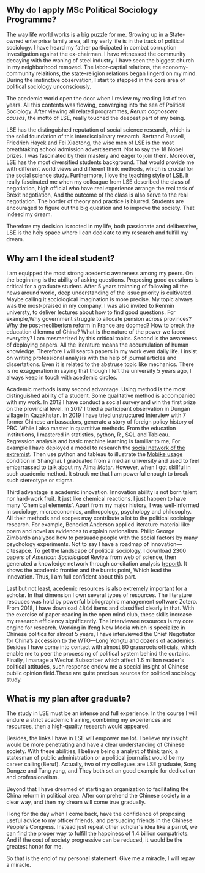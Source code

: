 ## Why do I apply MSc Political Sociology Programme?

The way life world works is a big puzzle for me. Growing up in a State-owned enterprise family area, all my early life is in the track of political sociology. I have heard my father participated in combat corruption investigation against the ex-chairman. I have witnessed the community decaying with the waning of steel industry. I have seen the biggest church in my neighborhood removed. The labor-captial relations, the economy-community relaitions, the state-religion relations began lingerd on my mind. During the instinctive observation, I start to stepped in the core area of political sociology unconsciously.

The acedemic world open the door when I review my reading list of ten years. All this contents was flowing, converging into the sea of Political Sociology. After viewing all related programmes, *Rerum cognoscere causas*, the motto of LSE, really touched the deepest part of my being. 

LSE has the distinguished reputation of social science research, which is the solid foundation of this interdisciplinary research. Bertrand Russell, Friedrich Hayek and Fei Xiaotong, the wise men of LSE is the most breathtaking school admission advertisement. Not to say the 18 Nobel prizes. I was fascinated by their mastery and eager to join them. Moreover, LSE has the most diversified students background. That would provide me with different world views and different think methods, which is crucial for the social science study. Furthermore, I love the teaching style of LSE. It really fascinated me when my colleague from LSE described the class of negotiation, high official who have real experience arrange the real task of Brexit negotiation, And the outcome of the class is also serve to the real negotiation. The border of theory and practice is blurred. Students are encouraged to figure out the big question and to improve the society. That indeed my dream.

Therefore my decision is rooted in my life, both passionate and deliberative, LSE is the holy space where I can dedicate to my research and fulfill my dream.

## Why am I the ideal student?

I am equipped the most strong acedemic awareness among my peers. On the beginning is the ability of asking questions. Proposing good questions is critical for a graduate student. After 5 years trainning of following all the news around world,  deep understanding of the issue priority is cultivated. Maybe calling it sociological imagination is more precise. My topic always was the most-praised in my company. I was also invited to Renmin universty, to deliver lectures about how to find good questions. For example,Why government struggle to allocate pension across provinces? Why the post-neoliberism reform in France are doomed? How to break the education dilemma of China? What is the nature of the power we faced everyday? I am mesmerized by this critical topics. Second is the awareness of deploying papers. All the literature means the accumulation of human knowledge. Therefore I will search papers in my work even daily life. I insist on writing professional analysis with the help of journal articles and dissertations. Even it is related to the abstruse topic like mechanics. There is no exaggeration in saying that though I left the university 5 years ago, I always keep in touch with acedemic circles.

Academic methods is my second advantage. Using method is the most distinguished  ability of a student. Some qualitative method is accompanied with my work. In 2012 I have conduct a social survey and win the first prize on the provincial level. In 2017 I tried a participant observation in Dungan village in  Kazakhstan. In 2019 I have tried unstructured Interview with 7 former Chinese ambassadors, generate a story of foreign policy history of PRC. While I also master in quantitive methods. From the education institutions, I mastered in statistics, python, R , SQL and Tableau. Regression analysis and basic machine learning is familiar to me,  For example I have deployed a model to  research the [social network of the extremist](https://slides.com/houyichao/deck-1/live#/). Then use python and tableau to illustrate the [Mobike usage](https://public.tableau.com/profile/henry8017) condition in Shanghai. I graduated from a median university and used to feel embarrassed to talk about my Alma *Mater*. However, when I got skillful in such academic method. It struck me that I am powerful enough to break such stereotype or stigma.

Third advantage is academic innovation. Innovation ability is not born talent nor hard-work fruit. It just like chemical reactions. I just happen to have many 'Chemical elements'. Apart from my major history, I was well-informed in sociology, microeconomics, anthropology, psychology and philosophy. All their methods and scopes may contribute a lot to the political sociology research. For example, Benedict Anderson applied literature material like poem and novel as evidences to explain nationalism. Philip George Zimbardo analyzed how to persuade people with the social factors by many psychology experiments. Not to say I have a roadmap of innovation—citesapce. To get the landscape of political sociology, I download 2300 papers of *American Sociological Review* from web of science, then generated a knowledge network through co-citation analysis ([report](https://www.houyichao.com/article/2019-06-07%E6%94%BF%E6%B2%BB%E7%A4%BE%E4%BC%9A%E5%AD%A6%E7%9F%A5%E8%AF%86%E5%9B%BE%E8%B0%B1/)). It shows the academic frontier and the bursts point, Which lead the innovation. Thus, I am full confident about this part.

Last but not least, acedemic resources is also extremely important for a scholar. In that dimension I own several types of resources. The literature resouces was hold by powerful bibliographic management software Zotero. From 2018, I have download 4844 items and classified clearly in that. With the exercise of paper-reading in the open mind club, these skills increase my research efficiency significently. The Interviewee resources is my core engine for research. Working in Ifeng New Media which is specialize in Chinese politics for almost 5 years, I have interviewed the Chief Negotiator for China’s accession to the WTO—Long Yongtu and dozens of academics. Besides I have come into contact with almost 80 grassroots officials, which enable me to peer the processing of political system behind the curtains. Finally, I manage a Wechat Subscriber which affect 1.6 million reader's political attitudes, such response endow me a special insight of Chinese public opinion field.These are quite precious sources for political sociology study. 

## What is my plan after graduate?

The study in LSE must be an intense and full experience. In the course I will endure a strict academic training, combining my experiences and  resources, then a high-quality research would appeared. 

Besides, the links I have in LSE will empower me lot. I believe my insight would be more penetrating and have a clear understanding of Chinese society. With these abilities, I believe being a analyst of think tank, a statesman of  public administration or a political journalist would be my career calling(Beruf). Actually, two of my collegues are LSE gruduate, Song Dongze and Tang yang, and They both set an good example for dedication and professionalism.

Beyond that I have dreamed of starting an organization to facilitating the China reform in political area. After comprehend the Chinese society in a clear way, and then my dream will come true gradually.

I long for the day when I come back, have the confidence of proposing useful advice to my officer friends, and persuading friends in the Chinese People's Congress. Instead just repeat other scholar's idea like a parrot, we can find the proper way to fulfill the happiness of 1.4 billion compatriots. And if the cost of society progressive can be reduced, it would be the greatest honor for me.

So that is the end of my personal statement. Give me a miracle, I will repay a miracle.
